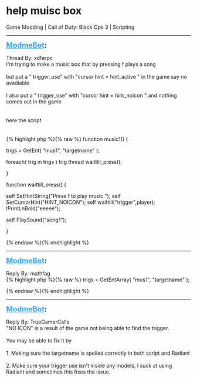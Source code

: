 # help muisc box
Game Modding | Call of Duty: Black Ops 3 | Scripting

---
<strong style="font-size: 1.4em;"><span style="text-decoration: underline;text-decoration-color: #34a7f9;"><span style="color:#34a7f9;">ModmeBot</span></span>:</strong>

<p>Thread By: xdferpc<br />I&#39;m trying to make a music box that by pressing f plays a song<br /> <br />but put a  &quot; trigger_use&quot;  with &quot;cursor hint =  hint_active &quot; in the game say no avadiable <br /> <br />I also put a  &quot; trigger_use&quot;  with &quot;cursor hint =  hint_noicon &quot; and nothing comes out in the game<br /> <br /> <br />here the script<br /><br /><br />
{% highlight php %}{% raw %}
function music1()
{
 
 trigs = GetEnt( "mus1", "targetname" );
 
 
 foreach( trig in trigs )
 trig thread waittill_press();
 
}

function waittill_press()
{
 
 self SetHintString("Press f to play music ");
 self SetCursorHint("HINT_NOICON");
 self waittill("trigger",player);
 IPrintLnBold("eeeee");
 
 self PlaySound("song1");
 
 
}


{% endraw %}{% endhighlight %}

</p>

---
<strong style="font-size: 1.4em;"><span style="text-decoration: underline;text-decoration-color: #34a7f9;"><span style="color:#34a7f9;">ModmeBot</span></span>:</strong>

<p>Reply By: mathfag<br />{% highlight php %}{% raw %}
trigs = GetEntArray( "mus1", "targetname" );

{% endraw %}{% endhighlight %}
</p>

---
<strong style="font-size: 1.4em;"><span style="text-decoration: underline;text-decoration-color: #34a7f9;"><span style="color:#34a7f9;">ModmeBot</span></span>:</strong>

<p>Reply By: TrueGamerCalls<br />&quot;NO ICON&quot; is a result of the game not being able to find the trigger.<br /> <br />You may be able to fix it by<br /> <br />1. Making sure the targetname is spelled correctly in both script and Radiant<br /> <br />2. Make sure your trigger use isn&#39;t inside any models, I suck at using Radiant and sometimes this fixes the issue.</p>
